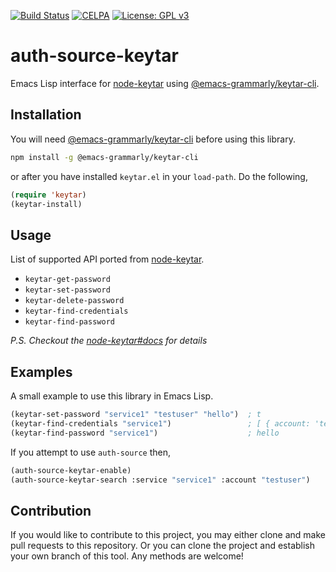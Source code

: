 [![Build Status](https://travis-ci.com/emacs-grammarly/auth-source-keytar.svg?branch=master)](https://travis-ci.com/emacs-grammarly/auth-source-keytar)
[![CELPA](https://celpa.conao3.com/packages/auth-source-keytar-badge.svg)](https://celpa.conao3.com/#/auth-source-keytar)
[![License: GPL v3](https://img.shields.io/badge/License-GPL%20v3-blue.svg)](https://www.gnu.org/licenses/gpl-3.0)

# auth-source-keytar

Emacs Lisp interface for [node-keytar](https://www.npmjs.com/package/keytar)
using [@emacs-grammarly/keytar-cli](https://github.com/emacs-grammarly/keytar-cli).

## Installation

You will need [@emacs-grammarly/keytar-cli](https://github.com/emacs-grammarly/keytar-cli)
before using this library.

```bash
npm install -g @emacs-grammarly/keytar-cli
```

or after you have installed `keytar.el` in your `load-path`. Do the following,

```el
(require 'keytar)
(keytar-install)
```

## Usage

List of supported API ported from [node-keytar](https://www.npmjs.com/package/keytar).

* `keytar-get-password`
* `keytar-set-password`
* `keytar-delete-password`
* `keytar-find-credentials`
* `keytar-find-password`

*P.S. Checkout the [node-keytar#docs](https://github.com/atom/node-keytar#docs) for details*

## Examples

A small example to use this library in Emacs Lisp.

```el
(keytar-set-password "service1" "testuser" "hello")  ; t
(keytar-find-credentials "service1")                 ; [ { account: 'testuser', password: 'hello' } ]
(keytar-find-password "service1")                    ; hello
```

If you attempt to use `auth-source` then,

```el
(auth-source-keytar-enable)
(auth-source-keytar-search :service "service1" :account "testuser")
```

## Contribution

If you would like to contribute to this project, you may either
clone and make pull requests to this repository. Or you can
clone the project and establish your own branch of this tool.
Any methods are welcome!

